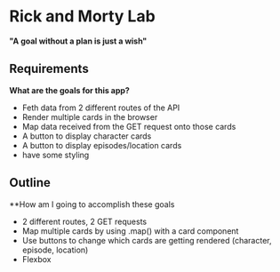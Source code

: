 # Rick and Morty Lab
__"A goal without a plan is just a wish"__


## Requirements
**What are the goals for this app?**
- Feth data from 2 different routes of the API
- Render multiple cards in the browser
- Map data received from the GET request onto those cards
- A button to display character cards
- A button to display episodes/location cards
- have some styling



## Outline
**How am I going to accomplish these goals
- 2 different routes, 2 GET requests
- Map multiple cards by using .map() with a card component
- Use buttons to change which cards are getting rendered (character, episode, location)
- Flexbox